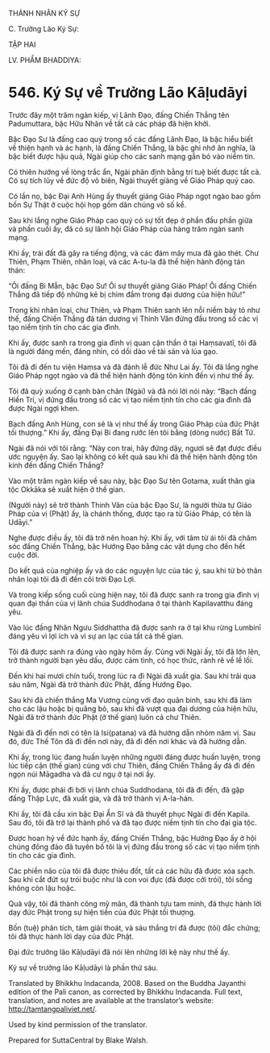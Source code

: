 THÁNH NHÂN KÝ SỰ

C. Trưởng Lão Ký Sự:

TẬP HAI

LV. PHẨM BHADDIYA:

# 546\. Ký Sự về Trưởng Lão Kāḷudāyi

Trước đây một trăm ngàn kiếp, vị Lãnh Đạo, đấng Chiến Thắng tên Padumuttara, bậc Hữu Nhãn về tất cả các pháp đã hiện khởi.

Bậc Đạo Sư là đấng cao quý trong số các đấng Lãnh Đạo, là bậc hiểu biết về thiện hạnh và ác hạnh, là đấng Chiến Thắng, là bậc ghi nhớ ân nghĩa, là bậc biết được hậu quả, Ngài giúp cho các sanh mạng gắn bó vào niềm tin.

Có thiên hướng về lòng trắc ẩn, Ngài phân định bằng trí tuệ biết được tất cả. Có sự tích lũy về đức độ vô biên, Ngài thuyết giảng về Giáo Pháp quý cao.

Có lần nọ, bậc Đại Anh Hùng ấy thuyết giảng Giáo Pháp ngọt ngào bao gồm bốn Sự Thật ở cuộc hội họp gồm dân chúng vô số kể.

Sau khi lắng nghe Giáo Pháp cao quý có sự tốt đẹp ở phần đầu phần giữa và phần cuối ấy, đã có sự lãnh hội Giáo Pháp của hàng trăm ngàn sanh mạng.

Khi ấy, trái đất đã gây ra tiếng động, và các đám mây mưa đã gào thét. Chư Thiên, Phạm Thiên, nhân loại, và các A-tu-la đã thể hiện hành động tán thán:

“Ôi đấng Bi Mẫn, bậc Đạo Sư! Ôi sự thuyết giảng Giáo Pháp! Ôi đấng Chiến Thắng đã tiếp độ những kẻ bị chìm đắm trong đại dương của hiện hữu!”

Trong khi nhân loại, chư Thiên, và Phạm Thiên sanh lên nỗi niềm bày tỏ như thế, đấng Chiến Thắng đã tán dương vị Thinh Văn đứng đầu trong số các vị tạo niềm tịnh tín cho các gia đình.

Khi ấy, được sanh ra trong gia đình vị quan cận thần ở tại Haṃsavatī, tôi đã là người đáng mến, đáng nhìn, có dồi dào về tài sản và lúa gạo.

Tôi đã đi đến tu viện Haṃsa và đã đảnh lễ đức Như Lai ấy. Tôi đã lắng nghe Giáo Pháp ngọt ngào và đã thể hiện hành động tôn kính đến vị như thế ấy.

Tôi đã quỳ xuống ở cạnh bàn chân (Ngài) và đã nói lời nói này: “Bạch đấng Hiền Trí, vị đứng đầu trong số các vị tạo niềm tịnh tín cho các gia đình đã được Ngài ngợi khen.

Bạch đấng Anh Hùng, con sẽ là vị như thế ấy trong Giáo Pháp của đức Phật tối thượng.” Khi ấy, đấng Đại Bi đang rước lên tôi bằng (dòng nước) Bất Tử.

Ngài đã nói với tôi rằng: “Này con trai, hãy đứng dậy, ngươi sẽ đạt được điều ước nguyện ấy. Sao lại không có kết quả sau khi đã thể hiện hành động tôn kính đến đấng Chiến Thắng?

Vào một trăm ngàn kiếp về sau này, bậc Đạo Sư tên Gotama, xuất thân gia tộc Okkāka sẽ xuất hiện ở thế gian.

(Người này) sẽ trở thành Thinh Văn của bậc Đạo Sư, là người thừa tự Giáo Pháp của vị (Phật) ấy, là chánh thống, được tạo ra từ Giáo Pháp, có tên là Udāyi.”

Nghe được điều ấy, tôi đã trở nên hoan hỷ. Khi ấy, với tâm từ ái tôi đã chăm sóc đấng Chiến Thắng, bậc Hướng Đạo bằng các vật dụng cho đến hết cuộc đời.

Do kết quả của nghiệp ấy và do các nguyện lực của tác ý, sau khi từ bỏ thân nhân loại tôi đã đi đến cõi trời Đạo Lợi.

Và trong kiếp sống cuối cùng hiện nay, tôi đã được sanh ra trong gia đình vị quan đại thần của vị lãnh chúa Suddhodana ở tại thành Kapilavatthu đáng yêu.

Vào lúc đấng Nhân Ngưu Siddhattha đã được sanh ra ở tại khu rừng Lumbinī đáng yêu vì lợi ích và vì sự an lạc của tất cả thế gian.

Tôi đã được sanh ra đúng vào ngày hôm ấy. Cùng với Ngài ấy, tôi đã lớn lên, trở thành người bạn yêu dấu, được cảm tình, có học thức, rành rẽ về lề lối.

Đến khi hai mươi chín tuổi, trong lúc ra đi Ngài đã xuất gia. Sau khi trải qua sáu năm, Ngài đã trở thành đức Phật, đấng Hướng Đạo.

Sau khi đã chiến thắng Ma Vương cùng với đạo quân binh, sau khi đã làm cho các lậu hoặc bị quăng bỏ, sau khi đã vượt qua đại dương của hiện hữu, Ngài đã trở thành đức Phật (ở thế gian) luôn cả chư Thiên.

Ngài đã đi đến nơi có tên là Isi(patana) và đã hướng dẫn nhóm năm vị. Sau đó, đức Thế Tôn đã đi đến nơi này, đã đi đến nơi khác và đã hướng dẫn.

Khi ấy, trong lúc đang huấn luyện những người đáng được huấn luyện, trong lúc tiếp cận (thế gian) cùng với chư Thiên, đấng Chiến Thắng ấy đã đi đến ngọn núi Māgadha và đã cư ngụ ở tại nơi ấy.

Khi ấy, được phái đi bởi vị lãnh chúa Suddhodana, tôi đã đi đến, đã gặp đấng Thập Lực, đã xuất gia, và đã trở thành vị A-la-hán.

Khi ấy, tôi đã cầu xin bậc Đại Ẩn Sĩ và đã thuyết phục Ngài đi đến Kapila. Sau đó, tôi đã trở lại thành phố và đã tạo được niềm tịnh tín cho đại gia tộc.

Được hoan hỷ về đức hạnh ấy, đấng Chiến Thắng, bậc Hướng Đạo ấy ở hội chúng đông đảo đã tuyên bố tôi là vị đứng đầu trong số các vị tạo niềm tịnh tín cho các gia đình.

Các phiền não của tôi đã được thiêu đốt, tất cả các hữu đã được xóa sạch. Sau khi cắt đứt sự trói buộc như là con voi đực (đã được cởi trói), tôi sống không còn lậu hoặc.

Quả vậy, tôi đã thành công mỹ mãn, đã thành tựu tam minh, đã thực hành lời dạy đức Phật trong sự hiện tiền của đức Phật tối thượng.

Bốn (tuệ) phân tích, tám giải thoát, và sáu thắng trí đã được (tôi) đắc chứng; tôi đã thực hành lời dạy của đức Phật.

Đại đức trưởng lão Kāḷudāyi đã nói lên những lời kệ này như thế ấy.

Ký sự về trưởng lão Kāḷudāyi là phần thứ sáu.

Translated by Bhikkhu Indacanda, 2008. Based on the Buddha Jayanthi edition of the Pali canon, as corrected by Bhikkhu Indacanda. Full text, translation, and notes are available at the translator’s website: http://tamtangpaliviet.net/.

Used by kind permission of the translator.

Prepared for SuttaCentral by Blake Walsh.